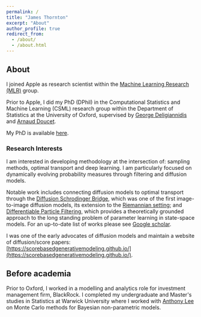 ```yaml
---
permalink: /
title: "James Thornton"
excerpt: "About"
author_profile: true
redirect_from: 
  - /about/
  - /about.html
---
```



## About
I joined Apple as research scientist within the [Machine Learning Research (MLR)](https://machinelearning.apple.com) group.

Prior to Apple, I did my PhD (DPhil) in the Computational Statistics and Machine Learning (CSML) research group within the Department of Statistics at the University of Oxford, supervised by [George Deligiannidis](https://www.stats.ox.ac.uk/~deligian/) and [Arnaud Doucet](https://www.stats.ox.ac.uk/~doucet/).

My PhD is available [here](https://github.com/JTT94/jtt94.github.io/raw/master/files/thesis.pdf).


### Research Interests
I am interested in developing methodology at the intersection of: sampling methods, optimal transport and deep learning. I am particularly focused on dynamically evolving probability measures through filtering and diffusion models. 

Notable work includes connecting diffusion models to optimal transport through the [Diffusion Schrodinger Bridge](https://jtt94.github.io/papers/schrodinger_bridge), which was one of the first image-to-image diffusion models, its extension to the [Riemannian setting](https://arxiv.org/abs/2207.03024); and [Differentiable Particle Filtering](https://jtt94.github.io/papers/2020-differentiable-particle-filtering), which provides a theoretically grounded approach to the long standing problem of parameter learning in state-space models. For an up-to-date list of works please see [Google scholar](https://scholar.google.co.uk/citations?user=oFZHOwgAAAAJ&hl=en).

I was one of the early advocates of diffusion models and maintain a website of diffusion/score papers: [https://scorebasedgenerativemodeling.github.io/](https://scorebasedgenerativemodeling.github.io/).

## Before academia
Prior to Oxford, I worked in a modelling and analytics role for investment management firm, BlackRock. I completed my undergraduate and Master's studies in Statistics at Warwick University where I worked with [Anthony Lee](https://sites.google.com/view/anthonylee/supervision) on Monte Carlo methods for Bayesian non-parametric models.


